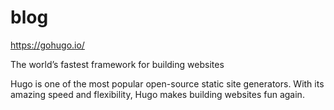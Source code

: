 # blog

https://gohugo.io/

The world’s fastest framework for building websites

Hugo is one of the most popular open-source static site generators. With its
amazing speed and flexibility, Hugo makes building websites fun again.
